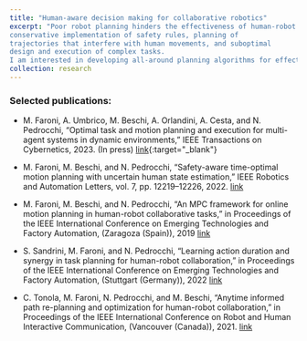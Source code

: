 ```yaml
---
title: "Human-aware decision making for collaborative robotics"
excerpt: "Poor robot planning hinders the effectiveness of human-robot collaboration. This includes
conservative implementation of safety rules, planning of
trajectories that interfere with human movements, and suboptimal
design and execution of complex tasks.
I am interested in developing all-around planning algorithms for effective and safe human-robot collaboration, spanning path planning and re-planning, trajectory control, and task-and-motion planning."
collection: research
---
```


### Selected publications:

- M. Faroni, A. Umbrico, M. Beschi, A. Orlandini, A. Cesta, and N. Pedrocchi, “Optimal task and motion planning and execution for multi-agent systems in dynamic environments,” IEEE Transactions on Cybernetics, 2023. (In press)
[link](https://arxiv.org/abs/2303.14874){:target="_blank"}

- M. Faroni, M. Beschi, and N. Pedrocchi, “Safety-aware time-optimal motion planning with uncertain human state estimation,” IEEE Robotics and Automation Letters, vol. 7, pp. 12219–12226, 2022.
[link](https://arxiv.org/abs/2210.11655)

- M. Faroni, M. Beschi, and N. Pedrocchi, “An MPC framework for online motion planning in human-robot collaborative tasks,” in Proceedings of the IEEE International Conference on Emerging Technologies and Factory Automation, (Zaragoza (Spain)), 2019
[link](https://hal.science/hal-03157796/document)

- S. Sandrini, M. Faroni, and N. Pedrocchi, “Learning action duration and synergy in task planning for human-robot collaboration,” in Proceedings of the IEEE International Conference on Emerging Technologies and Factory Automation, (Stuttgart (Germany)), 2022
[link](https://arxiv.org/abs/2210.11660)

- C. Tonola, M. Faroni, N. Pedrocchi, and M. Beschi, “Anytime informed path re-planning and optimization for human-robot collaboration,” in Proceedings of the IEEE International Conference on Robot and Human Interactive Communication, (Vancouver (Canada)), 2021.
[link](https://hal.science/hal-04052752v1/document)

